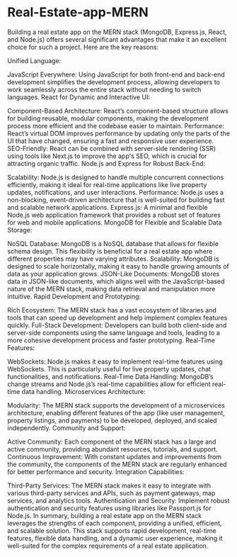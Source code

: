 # Real-Estate-app-MERN
Building a real estate app on the MERN stack (MongoDB, Express.js, React, and Node.js) offers several significant advantages that make it an excellent choice for such a project. Here are the key reasons:

Unified Language:

JavaScript Everywhere: Using JavaScript for both front-end and back-end development simplifies the development process, allowing developers to work seamlessly across the entire stack without needing to switch languages.
React for Dynamic and Interactive UI:

Component-Based Architecture: React’s component-based structure allows for building reusable, modular components, making the development process more efficient and the codebase easier to maintain.
Performance: React’s virtual DOM improves performance by updating only the parts of the UI that have changed, ensuring a fast and responsive user experience.
SEO-Friendly: React can be combined with server-side rendering (SSR) using tools like Next.js to improve the app's SEO, which is crucial for attracting organic traffic.
Node.js and Express for Robust Back-End:

Scalability: Node.js is designed to handle multiple concurrent connections efficiently, making it ideal for real-time applications like live property updates, notifications, and user interactions.
Performance: Node.js uses a non-blocking, event-driven architecture that is well-suited for building fast and scalable network applications.
Express.js: A minimal and flexible Node.js web application framework that provides a robust set of features for web and mobile applications.
MongoDB for Flexible and Scalable Data Storage:

NoSQL Database: MongoDB is a NoSQL database that allows for flexible schema design. This flexibility is beneficial for a real estate app where different properties may have varying attributes.
Scalability: MongoDB is designed to scale horizontally, making it easy to handle growing amounts of data as your application grows.
JSON-Like Documents: MongoDB stores data in JSON-like documents, which aligns well with the JavaScript-based nature of the MERN stack, making data retrieval and manipulation more intuitive.
Rapid Development and Prototyping:

Rich Ecosystem: The MERN stack has a vast ecosystem of libraries and tools that can speed up development and help implement complex features quickly.
Full-Stack Development: Developers can build both client-side and server-side components using the same language and tools, leading to a more cohesive development process and faster prototyping.
Real-Time Features:

WebSockets: Node.js makes it easy to implement real-time features using WebSockets. This is particularly useful for live property updates, chat functionalities, and notifications.
Real-Time Data Handling: MongoDB’s change streams and Node.js’s real-time capabilities allow for efficient real-time data handling.
Microservices Architecture:

Modularity: The MERN stack supports the development of a microservices architecture, enabling different features of the app (like user management, property listings, and payments) to be developed, deployed, and scaled independently.
Community and Support:

Active Community: Each component of the MERN stack has a large and active community, providing abundant resources, tutorials, and support.
Continuous Improvement: With constant updates and improvements from the community, the components of the MERN stack are regularly enhanced for better performance and security.
Integration Capabilities:

Third-Party Services: The MERN stack makes it easy to integrate with various third-party services and APIs, such as payment gateways, map services, and analytics tools.
Authentication and Security: Implement robust authentication and security features using libraries like Passport.js for Node.js.
In summary, building a real estate app on the MERN stack leverages the strengths of each component, providing a unified, efficient, and scalable solution. This stack supports rapid development, real-time features, flexible data handling, and a dynamic user experience, making it well-suited for the complex requirements of a real estate application.